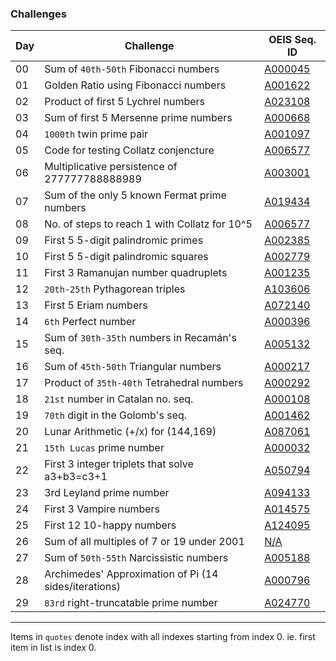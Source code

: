 ### Challenges

|Day|Challenge                                            |OEIS Seq. ID                       |
|---|-----------------------------------------------------|-----------------------------------|
|00 |Sum of ```40th-50th``` Fibonacci numbers             |[A000045](https://oeis.org/A000045)|
|01 |Golden Ratio using Fibonacci numbers                 |[A001622](https://oeis.org/A001622)|
|02 |Product of first 5 Lychrel numbers                   |[A023108](https://oeis.org/A023108)|
|03 |Sum of first 5 Mersenne prime numbers                |[A000668](https://oeis.org/A000668)|
|04 |```1000th``` twin prime pair                         |[A001097](https://oeis.org/A001097)|
|05 |Code for testing Collatz conjencture                 |[A006577](https://oeis.org/A006577)|
|06 |Multiplicative persistence of 277777788888989        |[A003001](https://oeis.org/A003001)|
|07 |Sum of the only 5 known Fermat prime numbers         |[A019434](https://oeis.org/A019434)|
|08 |No. of steps to reach 1 with Collatz for 10^5        |[A006577](https://oeis.org/A006577)|
|09 |First 5 5-digit palindromic primes                   |[A002385](https://oeis.org/A002385)|
|10 |First 5 5-digit palindromic squares                  |[A002779](https://oeis.org/A002779)|
|11 |First 3 Ramanujan number quadruplets                 |[A001235](https://oeis.org/A001235)|
|12 |```20th-25th``` Pythagorean triples                  |[A103606](https://oeis.org/A103606)|
|13 |First 5 Eriam numbers                                |[A072140](https://oeis.org/A072140)|
|14 |```6th``` Perfect number                             |[A000396](https://oeis.org/A000396)|
|15 |Sum of ```30th-35th``` numbers in Recamán's seq.     |[A005132](https://oeis.org/A005132)|
|16 |Sum of ```45th-50th``` Triangular numbers            |[A000217](https://oeis.org/A000217)|
|17 |Product of ```35th-40th``` Tetrahedral numbers       |[A000292](https://oeis.org/A000292)|
|18 |```21st``` number in Catalan no. seq.                |[A000108](https://oeis.org/A000108)|
|19 |```70th``` digit in the Golomb's seq.                |[A001462](https://oeis.org/A001462)|
|20 |Lunar Arithmetic (+/x) for (144,169)                 |[A087061](https://oeis.org/A087061)|
|21 |```15th Lucas``` prime number                        |[A000032](https://oeis.org/A000032)|
|22 |First 3 integer triplets that solve a3+b3=c3+1       |[A050794](https://oeis.org/A050794)|
|23 |3rd Leyland prime number                             |[A094133](https://oeis.org/A094133)|
|24 |First 3 Vampire numbers                              |[A014575](https://oeis.org/A014575)|
|25 |First 12 10-happy numbers                            |[A124095](https://oeis.org/A124095)|
|26 |Sum of all multiples of 7 or 19 under 2001           |[N/A](https://oeis.org/N/A)        |
|27 |Sum of ```50th-55th``` Narcissistic numbers          |[A005188](https://oeis.org/A005188)|
|28 |Archimedes' Approximation of Pi (14 sides/iterations)|[A000796](https://oeis.org/A000796)|
|29 |```83rd``` right-truncatable prime number            |[A024770](https://oeis.org/A024770)|

<hr>

Items in ```quotes``` denote index with all indexes starting from index 0. ie. first item in list is index 0.
